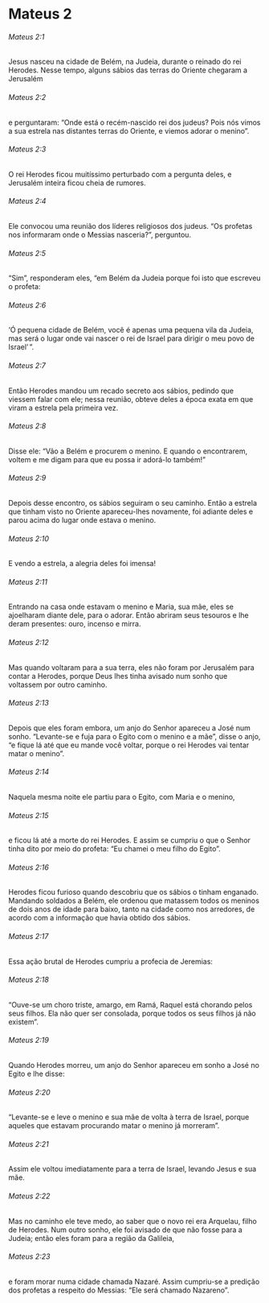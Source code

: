 # Mateus 2

###### Mateus 2:1

Jesus nasceu na cidade de Belém, na Judeia, durante o reinado do rei Herodes. Nesse tempo, alguns sábios das terras do Oriente chegaram a Jerusalém

###### Mateus 2:2

e perguntaram: “Onde está o recém-nascido rei dos judeus? Pois nós vimos a sua estrela nas distantes terras do Oriente, e viemos adorar o menino”.

###### Mateus 2:3

O rei Herodes ficou muitíssimo perturbado com a pergunta deles, e Jerusalém inteira ficou cheia de rumores.

###### Mateus 2:4

Ele convocou uma reunião dos líderes religiosos dos judeus. “Os profetas nos informaram onde o Messias nasceria?”, perguntou.

###### Mateus 2:5

“Sim”, responderam eles, “em Belém da Judeia porque foi isto que escreveu o profeta:

###### Mateus 2:6

‘Ó pequena cidade de Belém, você é apenas uma pequena vila da Judeia, mas será o lugar onde vai nascer o rei de Israel para dirigir o meu povo de Israel’ ”.

###### Mateus 2:7

Então Herodes mandou um recado secreto aos sábios, pedindo que viessem falar com ele; nessa reunião, obteve deles a época exata em que viram a estrela pela primeira vez.

###### Mateus 2:8

Disse ele: “Vão a Belém e procurem o menino. E quando o encontrarem, voltem e me digam para que eu possa ir adorá-lo também!”

###### Mateus 2:9

Depois desse encontro, os sábios seguiram o seu caminho. Então a estrela que tinham visto no Oriente apareceu-lhes novamente, foi adiante deles e parou acima do lugar onde estava o menino.

###### Mateus 2:10

E vendo a estrela, a alegria deles foi imensa!

###### Mateus 2:11

Entrando na casa onde estavam o menino e Maria, sua mãe, eles se ajoelharam diante dele, para o adorar. Então abriram seus tesouros e lhe deram presentes: ouro, incenso e mirra.

###### Mateus 2:12

Mas quando voltaram para a sua terra, eles não foram por Jerusalém para contar a Herodes, porque Deus lhes tinha avisado num sonho que voltassem por outro caminho.

###### Mateus 2:13

Depois que eles foram embora, um anjo do Senhor apareceu a José num sonho. “Levante-se e fuja para o Egito com o menino e a mãe”, disse o anjo, “e fique lá até que eu mande você voltar, porque o rei Herodes vai tentar matar o menino”.

###### Mateus 2:14

Naquela mesma noite ele partiu para o Egito, com Maria e o menino,

###### Mateus 2:15

e ficou lá até a morte do rei Herodes. E assim se cumpriu o que o Senhor tinha dito por meio do profeta: “Eu chamei o meu filho do Egito”.

###### Mateus 2:16

Herodes ficou furioso quando descobriu que os sábios o tinham enganado. Mandando soldados a Belém, ele ordenou que matassem todos os meninos de dois anos de idade para baixo, tanto na cidade como nos arredores, de acordo com a informação que havia obtido dos sábios.

###### Mateus 2:17

Essa ação brutal de Herodes cumpriu a profecia de Jeremias:

###### Mateus 2:18

“Ouve-se um choro triste, amargo, em Ramá, Raquel está chorando pelos seus filhos. Ela não quer ser consolada, porque todos os seus filhos já não existem”.

###### Mateus 2:19

Quando Herodes morreu, um anjo do Senhor apareceu em sonho a José no Egito e lhe disse:

###### Mateus 2:20

“Levante-se e leve o menino e sua mãe de volta à terra de Israel, porque aqueles que estavam procurando matar o menino já morreram”.

###### Mateus 2:21

Assim ele voltou imediatamente para a terra de Israel, levando Jesus e sua mãe.

###### Mateus 2:22

Mas no caminho ele teve medo, ao saber que o novo rei era Arquelau, filho de Herodes. Num outro sonho, ele foi avisado de que não fosse para a Judeia; então eles foram para a região da Galileia,

###### Mateus 2:23

e foram morar numa cidade chamada Nazaré. Assim cumpriu-se a predição dos profetas a respeito do Messias: “Ele será chamado Nazareno”.

